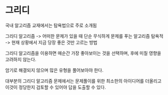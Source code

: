 그리디
====
국내 알고리즘 교재에서는 탐욕법으로 주로 소개됨

그리디 알고리즘 -> 어떠한 문제가 있을 때 단순 무식하게 문제를 푸는 알고리즘
탐욕적 -> 현재 상황에서 지금 당장 좋은 것만 고르는 방법

그리디 알고리즘을 이용하면 매순간 가장 좋아보이는 것을 선택하며, 후에 미칠 영향을 고려하지 않는다.

암기로 해결되지 않으며 많은 유형을 풀어보아야 한다.

대부분의 그리디 알고리즘 문제에서는 문제풀이를 위한 최소한의 아이디어를 더올리고 이것이 정당한지 검토할 수 있어야 답을 도출할 수 있다.
